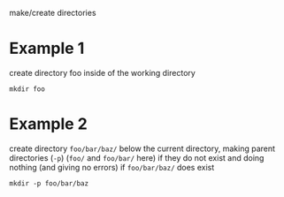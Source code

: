 
make/create directories

# Example 1
create directory foo inside of the working directory
```
mkdir foo
```

# Example 2
create directory `foo/bar/baz/` below the current directory, making parent directories (`-p`) (`foo/` and `foo/bar/` here) if they do not exist and doing nothing (and giving no errors) if `foo/bar/baz/` does exist
```
mkdir -p foo/bar/baz
```


